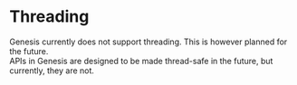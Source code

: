 # Threading

Genesis currently does not support threading. This is however planned for the future.  
APIs in Genesis are designed to be made thread-safe in the future, but currently, they are not.
